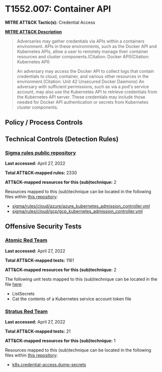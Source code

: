 # T1552.007: Container API
**MITRE ATT&CK Tactic(s):** Credential Access

**[MITRE ATT&CK Description](https://attack.mitre.org/techniques/T1552/007)**
<blockquote>Adversaries may gather credentials via APIs within a containers environment. APIs in these environments, such as the Docker API and Kubernetes APIs, allow a user to remotely manage their container resources and cluster components.(Citation: Docker API)(Citation: Kubernetes API)

An adversary may access the Docker API to collect logs that contain credentials to cloud, container, and various other resources in the environment.(Citation: Unit 42 Unsecured Docker Daemons) An adversary with sufficient permissions, such as via a pod's service account, may also use the Kubernetes API to retrieve credentials from the Kubernetes API server. These credentials may include those needed for Docker API authentication or secrets from Kubernetes cluster components. </blockquote>

## Policy / Process Controls
## Technical Controls (Detection Rules)
### [Sigma rules public repository](https://github.com/SigmaHQ/sigma)
**Last accessed:** April 27, 2022

**Total ATT&CK-mapped rules:** 2330

**ATT&CK-mapped resources for this (sub)technique:** 2

Resources mapped to this (sub)technique can be located in the following files within [this repository](https://github.com/SigmaHQ/sigma/tree/master/rules):

* [sigma/rules/cloud/azure/azure_kubernetes_admission_controller.yml](https://github.com/SigmaHQ/sigma/blob/master/rules/cloud/azure/azure_kubernetes_admission_controller.yml)
* [sigma/rules/cloud/gcp/gcp_kubernetes_admission_controller.yml](https://github.com/SigmaHQ/sigma/blob/master/rules/cloud/gcp/gcp_kubernetes_admission_controller.yml)


## Offensive Security Tests
### [Atomic Red Team](https://github.com/redcanaryco/atomic-red-team)
**Last accessed:** April 27, 2022

**Total ATT&CK-mapped tests:** 1161

**ATT&CK-mapped resources for this (sub)technique:** 2

The following unit tests mapped to this (sub)technique can be located in the file [here](https://github.com/redcanaryco/atomic-red-team/tree/master/atomics/T1552.007/T1552.007.yaml):

* ListSecrets
* Cat the contents of a Kubernetes service account token file

### [Stratus Red Team](https://github.com/DataDog/stratus-red-team/)
**Last accessed:** April 27, 2022

**Total ATT&CK-mapped tests:** 21

**ATT&CK-mapped resources for this (sub)technique:** 1

Resources mapped to this (sub)technique can be located in the following files within [this repository](https://stratus-red-team.cloud/attack-techniques/):

* [k8s.credential-access.dump-secrets](https://stratus-red-team.cloud/attack-techniques/k8s/k8s.credential-access.dump-secrets/)

